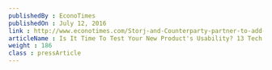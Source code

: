 ```yaml
---
publishedBy : EconoTimes
publishedOn : July 12, 2016
link : http://www.econotimes.com/Storj-and-Counterparty-partner-to-add-support-for-payment-channels-234858
articleName : Is It Time To Test Your New Product's Usability? 13 Tech Experts Weigh In
weight : 186 
class : pressArticle
---
```

